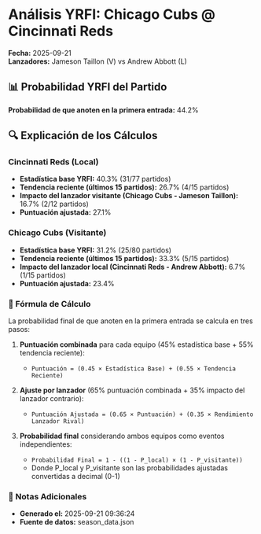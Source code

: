 # Análisis YRFI: Chicago Cubs @ Cincinnati Reds

**Fecha:** 2025-09-21  
**Lanzadores:** Jameson Taillon (V) vs Andrew Abbott (L)

## 📊 Probabilidad YRFI del Partido

**Probabilidad de que anoten en la primera entrada:** 44.2%

## 🔍 Explicación de los Cálculos

### Cincinnati Reds (Local)
- **Estadística base YRFI:** 40.3% (31/77 partidos)
- **Tendencia reciente (últimos 15 partidos):** 26.7% (4/15 partidos)
- **Impacto del lanzador visitante (Chicago Cubs - Jameson Taillon):** 16.7% (2/12 partidos)
- **Puntuación ajustada:** 27.1%

### Chicago Cubs (Visitante)
- **Estadística base YRFI:** 31.2% (25/80 partidos)
- **Tendencia reciente (últimos 15 partidos):** 33.3% (5/15 partidos)
- **Impacto del lanzador local (Cincinnati Reds - Andrew Abbott):** 6.7% (1/15 partidos)
- **Puntuación ajustada:** 23.4%

### 📝 Fórmula de Cálculo

La probabilidad final de que anoten en la primera entrada se calcula en tres pasos:

1. **Puntuación combinada** para cada equipo (45% estadística base + 55% tendencia reciente):
   - `Puntuación = (0.45 × Estadística Base) + (0.55 × Tendencia Reciente)`

2. **Ajuste por lanzador** (65% puntuación combinada + 35% impacto del lanzador contrario):
   - `Puntuación Ajustada = (0.65 × Puntuación) + (0.35 × Rendimiento Lanzador Rival)`

3. **Probabilidad final** considerando ambos equipos como eventos independientes:
   - `Probabilidad Final = 1 - ((1 - P_local) × (1 - P_visitante))`
   - Donde P_local y P_visitante son las probabilidades ajustadas convertidas a decimal (0-1)

### 📌 Notas Adicionales

- **Generado el:** 2025-09-21 09:36:24
- **Fuente de datos:** season_data.json
